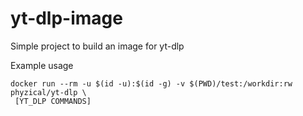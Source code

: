 # yt-dlp-image

Simple project to build an image for yt-dlp

Example usage

```
docker run --rm -u $(id -u):$(id -g) -v $(PWD)/test:/workdir:rw phyzical/yt-dlp \
 [YT_DLP COMMANDS]
```